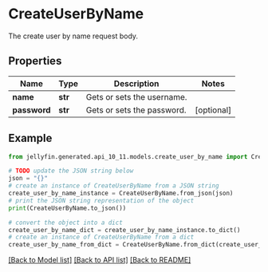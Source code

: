 # CreateUserByName

The create user by name request body.

## Properties

Name | Type | Description | Notes
------------ | ------------- | ------------- | -------------
**name** | **str** | Gets or sets the username. | 
**password** | **str** | Gets or sets the password. | [optional] 

## Example

```python
from jellyfin.generated.api_10_11.models.create_user_by_name import CreateUserByName

# TODO update the JSON string below
json = "{}"
# create an instance of CreateUserByName from a JSON string
create_user_by_name_instance = CreateUserByName.from_json(json)
# print the JSON string representation of the object
print(CreateUserByName.to_json())

# convert the object into a dict
create_user_by_name_dict = create_user_by_name_instance.to_dict()
# create an instance of CreateUserByName from a dict
create_user_by_name_from_dict = CreateUserByName.from_dict(create_user_by_name_dict)
```
[[Back to Model list]](README.md#documentation-for-models) [[Back to API list]](README.md#documentation-for-api-endpoints) [[Back to README]](README.md)


